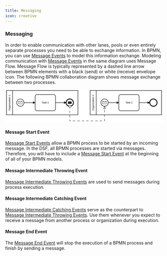 ```yaml
---
title: Messaging
icon: creative
---
```



### Messaging

In order to enable communication with other lanes, pools or even entirely separate processes you need to be able to exchange information. In BPMN, you can use [Message Events](https://docs.camunda.org/manual/7.20/reference/bpmn20/events/message-events/) to model this information exchange. Modeling communication with [Message Events](https://docs.camunda.org/manual/7.20/reference/bpmn20/events/message-events/) in the same diagram uses Message Flow. Message Flow is typically represented by a dashed line arrow between BPMN elements with a black (send) or white (receive) envelope icon. The following BPMN collaboration diagram shows message exchange between two processes.

![BPMN collaboration diagram with two processes using message flow to exchange information between two organizations](/photos/developer-documentation/message_flow.svg)

#### Message Start Event

[Message Start Events](https://docs.camunda.org/manual/7.20/reference/bpmn20/events/message-events/#message-start-event) allow a BPMN process to be started by an incoming message. In the DSF, all BPMN processes are started via messages. Therefore, you will have to include a [Message Start Event](https://docs.camunda.org/manual/7.20/reference/bpmn20/events/message-events/#message-start-event) at the beginning of all of your BPMN models.

#### Message Intermediate Throwing Event
[Message Intermediate Throwing Events](https://docs.camunda.org/manual/7.20/reference/bpmn20/events/message-events/#message-intermediate-throwing-event) are used to send messages during process execution.

#### Message Intermediate Catching Event
[Message Intermediate Catching Events](https://docs.camunda.org/manual/7.20/reference/bpmn20/events/message-events/#message-intermediate-catching-event) serve as the counterpart to [Message Intermediate Throwing Events](messaging.md#message-intermediate-throwing-event). Use them whenever you expect to receive a message from another process or organization during execution.

#### Message End Event
The [Message End Event](https://docs.camunda.org/manual/7.20/reference/bpmn20/events/message-events/#message-end-event) will stop the execution of a BPMN process and finish by sending a message.